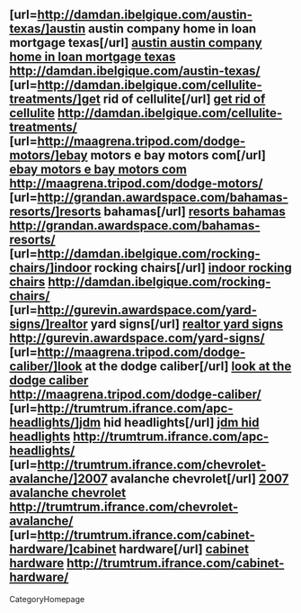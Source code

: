 [url=http://damdan.ibelgique.com/austin-texas/]austin austin company home in loan mortgage texas[/url] <a href="http://damdan.ibelgique.com/austin-texas/">austin austin company home in loan mortgage texas</a> http://damdan.ibelgique.com/austin-texas/ [url=http://damdan.ibelgique.com/cellulite-treatments/]get rid of cellulite[/url] <a href="http://damdan.ibelgique.com/cellulite-treatments/">get rid of cellulite</a> http://damdan.ibelgique.com/cellulite-treatments/ [url=http://maagrena.tripod.com/dodge-motors/]ebay motors e bay motors com[/url] <a href="http://maagrena.tripod.com/dodge-motors/">ebay motors e bay motors com</a> http://maagrena.tripod.com/dodge-motors/ [url=http://grandan.awardspace.com/bahamas-resorts/]resorts bahamas[/url] <a href="http://grandan.awardspace.com/bahamas-resorts/">resorts bahamas</a> http://grandan.awardspace.com/bahamas-resorts/ [url=http://damdan.ibelgique.com/rocking-chairs/]indoor rocking chairs[/url] <a href="http://damdan.ibelgique.com/rocking-chairs/">indoor rocking chairs</a> http://damdan.ibelgique.com/rocking-chairs/ [url=http://gurevin.awardspace.com/yard-signs/]realtor yard signs[/url] <a href="http://gurevin.awardspace.com/yard-signs/">realtor yard signs</a> http://gurevin.awardspace.com/yard-signs/ [url=http://maagrena.tripod.com/dodge-caliber/]look at the dodge caliber[/url] <a href="http://maagrena.tripod.com/dodge-caliber/">look at the dodge caliber</a> http://maagrena.tripod.com/dodge-caliber/ [url=http://trumtrum.ifrance.com/apc-headlights/]jdm hid headlights[/url] <a href="http://trumtrum.ifrance.com/apc-headlights/">jdm hid headlights</a> http://trumtrum.ifrance.com/apc-headlights/ [url=http://trumtrum.ifrance.com/chevrolet-avalanche/]2007 avalanche chevrolet[/url] <a href="http://trumtrum.ifrance.com/chevrolet-avalanche/">2007 avalanche chevrolet</a> http://trumtrum.ifrance.com/chevrolet-avalanche/ [url=http://trumtrum.ifrance.com/cabinet-hardware/]cabinet hardware[/url] <a href="http://trumtrum.ifrance.com/cabinet-hardware/">cabinet hardware</a> http://trumtrum.ifrance.com/cabinet-hardware/
----
CategoryHomepage
